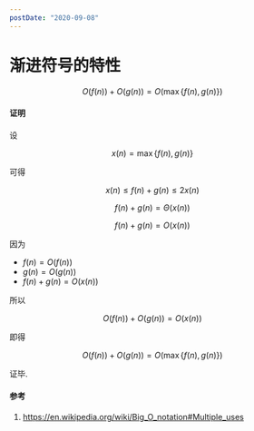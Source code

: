```yaml
---
postDate: "2020-09-08"
---
```


# 渐进符号的特性

$$
O(f(n))+O(g(n)) = O(\max\{f(n),g(n)\})
$$

#### 证明

设

$$
x(n) = \max\{f(n),g(n)\}
$$

可得

$$
x(n)\le f(n)+g(n) \le 2x(n)
$$

$$
f(n)+g(n)=\Theta(x(n))
$$

$$
f(n)+g(n)=O(x(n))
$$

因为

+ $f(n)=O(f(n))$ 
+ $g(n)=O(g(n))$ 
+ $f(n)+g(n)=O(x(n))$ 

所以

$$
O(f(n))+O(g(n))=O(x(n))
$$

即得

$$
O(f(n))+O(g(n)) = O(\max\{f(n),g(n)\})
$$

证毕. 

#### 参考

1. <https://en.wikipedia.org/wiki/Big_O_notation#Multiple_uses>
